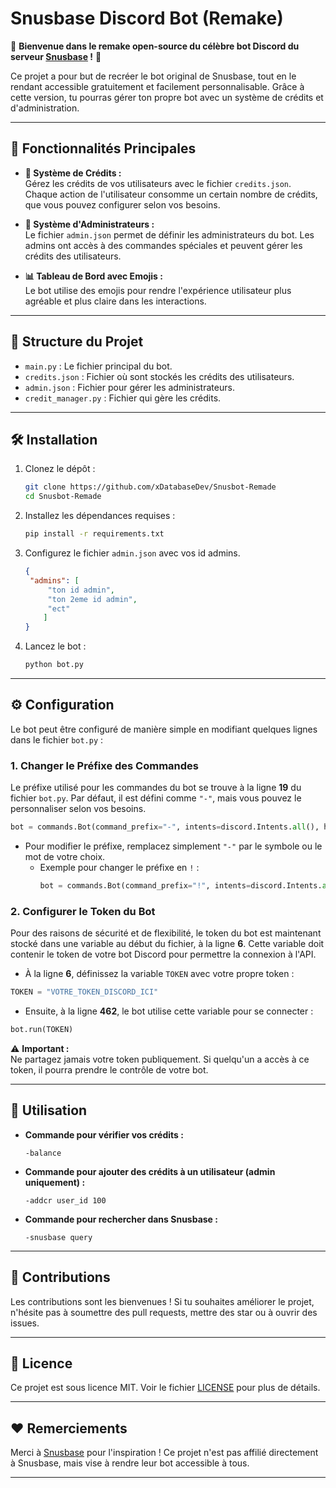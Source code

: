 # Snusbase Discord Bot (Remake)

🎉 **Bienvenue dans le remake open-source du célèbre bot Discord du serveur [Snusbase](https://discord.gg/snusbase) !** 🎉

Ce projet a pour but de recréer le bot original de Snusbase, tout en le rendant accessible gratuitement et facilement personnalisable. Grâce à cette version, tu pourras gérer ton propre bot avec un système de crédits et d'administration.

---

## 🚀 **Fonctionnalités Principales**

- **💸 Système de Crédits :**  
  Gérez les crédits de vos utilisateurs avec le fichier `credits.json`. Chaque action de l'utilisateur consomme un certain nombre de crédits, que vous pouvez configurer selon vos besoins.

- **🔐 Système d'Administrateurs :**  
  Le fichier `admin.json` permet de définir les administrateurs du bot. Les admins ont accès à des commandes spéciales et peuvent gérer les crédits des utilisateurs.

- **📊 Tableau de Bord avec Emojis :**  
  Le bot utilise des emojis pour rendre l'expérience utilisateur plus agréable et plus claire dans les interactions.

---

## 📁 **Structure du Projet**

- `main.py` : Le fichier principal du bot.
- `credits.json` : Fichier où sont stockés les crédits des utilisateurs.
- `admin.json` : Fichier pour gérer les administrateurs.
- `credit_manager.py` : Fichier qui gère les crédits.


---

## 🛠 **Installation**

1. Clonez le dépôt :
   ```bash
   git clone https://github.com/xDatabaseDev/Snusbot-Remade
   cd Snusbot-Remade
   ```

2. Installez les dépendances requises :
   ```bash
   pip install -r requirements.txt
   ```

3. Configurez le fichier `admin.json` avec vos id admins.
   ```json
   {
    "admins": [
        "ton id admin",
        "ton 2eme id admin",
        "ect"
       ]
   }
   ```

5. Lancez le bot :
   ```bash
   python bot.py
   ```

---

## ⚙️ **Configuration**

Le bot peut être configuré de manière simple en modifiant quelques lignes dans le fichier `bot.py` :

### 1. **Changer le Préfixe des Commandes**

Le préfixe utilisé pour les commandes du bot se trouve à la ligne **19** du fichier `bot.py`. Par défaut, il est défini comme `"-"`, mais vous pouvez le personnaliser selon vos besoins.

```python
bot = commands.Bot(command_prefix="-", intents=discord.Intents.all(), help_command=None, activity=discord.Streaming(name="Snusbot by xDatabase", url="https://www.twitch.tv/rickyrollstar"), status=presence_type)
```

- Pour modifier le préfixe, remplacez simplement `"-"` par le symbole ou le mot de votre choix.
  - Exemple pour changer le préfixe en `!` :
    ```python
    bot = commands.Bot(command_prefix="!", intents=discord.Intents.all(), help_command=None, activity=discord.Streaming(name="Snusbot by xDatabase", url="https://www.twitch.tv/rickyrollstar"), status=presence_type)
    ```

### 2. **Configurer le Token du Bot**

Pour des raisons de sécurité et de flexibilité, le token du bot est maintenant stocké dans une variable au début du fichier, à la ligne **6**. Cette variable doit contenir le token de votre bot Discord pour permettre la connexion à l'API.

- À la ligne **6**, définissez la variable `TOKEN` avec votre propre token :

```python
TOKEN = "VOTRE_TOKEN_DISCORD_ICI"
```

- Ensuite, à la ligne **462**, le bot utilise cette variable pour se connecter :

```python
bot.run(TOKEN)
```

⚠️ **Important :**  
Ne partagez jamais votre token publiquement. Si quelqu'un a accès à ce token, il pourra prendre le contrôle de votre bot.

---

## 🔧 **Utilisation**

- **Commande pour vérifier vos crédits :**
  ```
  -balance
  ```

- **Commande pour ajouter des crédits à un utilisateur (admin uniquement) :**
  ```
  -addcr user_id 100
  ```

- **Commande pour rechercher dans Snusbase :**
  ```
  -snusbase query
  ```

---

## 👥 **Contributions**

Les contributions sont les bienvenues ! Si tu souhaites améliorer le projet, n'hésite pas à soumettre des pull requests, mettre des star ou à ouvrir des issues.

---

## 📜 **Licence**

Ce projet est sous licence MIT. Voir le fichier [LICENSE](LICENSE) pour plus de détails.

---

## ❤️ **Remerciements**

Merci à [Snusbase](https://discord.gg/snusbase) pour l'inspiration ! Ce projet n'est pas affilié directement à Snusbase, mais vise à rendre leur bot accessible à tous.

---

